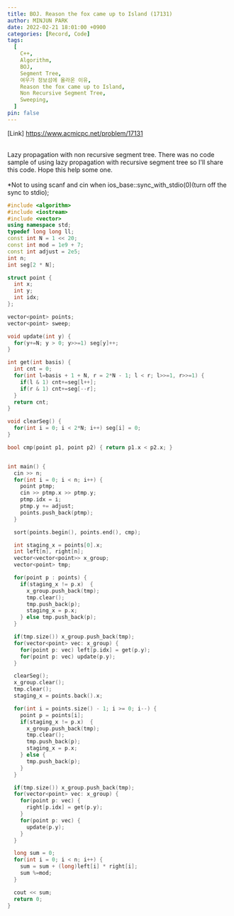 ```yaml
---
title: BOJ. Reason the fox came up to Island (17131)
author: MINJUN PARK
date: 2022-02-21 18:01:00 +0900
categories: [Record, Code]
tags:
  [
    C++,
    Algorithm,
    BOJ,
    Segment Tree,
    여우가 정보섬에 올라온 이유,
    Reason the fox came up to Island,
    Non Recursive Segment Tree,
    Sweeping,
  ]
pin: false
---
```


[Link] <https://www.acmicpc.net/problem/17131>

<br>
Lazy propagation with non recursive segment tree.
There was no code sample of using lazy propagation with 
recursive segment tree so I'll share this code.
Hope this help some one.
<br>
<br>
*Not to using scanf and cin when ios_base::sync_with_stdio(0)(turn off the sync to stdio);
<br>

```c++
#include <algorithm>
#include <iostream>
#include <vector>
using namespace std;
typedef long long ll;
const int N = 1 << 20;
const int mod = 1e9 + 7;
const int adjust = 2e5;
int n;
int seg[2 * N];

struct point {
  int x;
  int y;
  int idx;
};

vector<point> points;
vector<point> sweep;

void update(int y) {
  for(y+=N; y > 0; y>>=1) seg[y]++;
}

int get(int basis) {
  int cnt = 0;
  for(int l=basis + 1 + N, r = 2*N - 1; l < r; l>>=1, r>>=1) {
    if(l & 1) cnt+=seg[l++];
    if(r & 1) cnt+=seg[--r];
  }
  return cnt;
}

void clearSeg() {
  for(int i = 0; i < 2*N; i++) seg[i] = 0;
}

bool cmp(point p1, point p2) { return p1.x < p2.x; }


int main() {
  cin >> n;
  for(int i = 0; i < n; i++) {
    point ptmp;
    cin >> ptmp.x >> ptmp.y;
    ptmp.idx = i;
    ptmp.y += adjust;
    points.push_back(ptmp);
  }

  sort(points.begin(), points.end(), cmp);

  int staging_x = points[0].x;
  int left[n], right[n];
  vector<vector<point>> x_group;
  vector<point> tmp;

  for(point p : points) {
    if(staging_x != p.x)  {
      x_group.push_back(tmp);
      tmp.clear();
      tmp.push_back(p);
      staging_x = p.x;
    } else tmp.push_back(p);
  }

  if(tmp.size()) x_group.push_back(tmp);
  for(vector<point> vec: x_group) {
    for(point p: vec) left[p.idx] = get(p.y);
    for(point p: vec) update(p.y);
  }

  clearSeg();
  x_group.clear();
  tmp.clear();
  staging_x = points.back().x;

  for(int i = points.size() - 1; i >= 0; i--) {
    point p = points[i];
    if(staging_x != p.x)  {
      x_group.push_back(tmp);
      tmp.clear();
      tmp.push_back(p);
      staging_x = p.x;
    } else {
      tmp.push_back(p);
    }
  }

  if(tmp.size()) x_group.push_back(tmp);
  for(vector<point> vec: x_group) {
    for(point p: vec) {
      right[p.idx] = get(p.y);
    }
    for(point p: vec) {
      update(p.y);
    }
  }

  long sum = 0;
  for(int i = 0; i < n; i++) {
    sum = sum + (long)left[i] * right[i];
    sum %=mod;
  }

  cout << sum;
  return 0;
}
```
